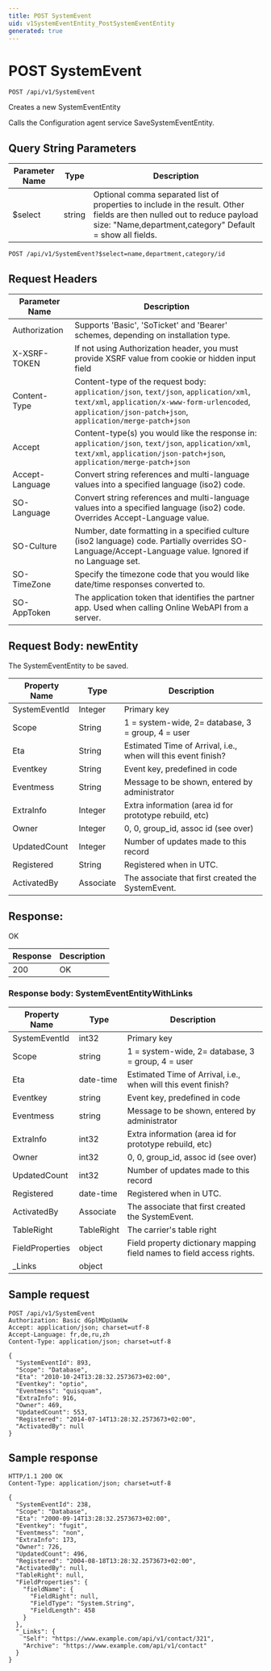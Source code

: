 ```yaml
---
title: POST SystemEvent
uid: v1SystemEventEntity_PostSystemEventEntity
generated: true
---
```


# POST SystemEvent

```http
POST /api/v1/SystemEvent
```

Creates a new SystemEventEntity


Calls the Configuration agent service SaveSystemEventEntity.






## Query String Parameters

| Parameter Name | Type |  Description |
|----------------|------|--------------|
| $select | string |  Optional comma separated list of properties to include in the result. Other fields are then nulled out to reduce payload size: "Name,department,category" Default = show all fields. |

```http
POST /api/v1/SystemEvent?$select=name,department,category/id
```


## Request Headers

| Parameter Name | Description |
|----------------|-------------|
| Authorization  | Supports 'Basic', 'SoTicket' and 'Bearer' schemes, depending on installation type. |
| X-XSRF-TOKEN   | If not using Authorization header, you must provide XSRF value from cookie or hidden input field |
| Content-Type | Content-type of the request body: `application/json`, `text/json`, `application/xml`, `text/xml`, `application/x-www-form-urlencoded`, `application/json-patch+json`, `application/merge-patch+json` |
| Accept         | Content-type(s) you would like the response in: `application/json`, `text/json`, `application/xml`, `text/xml`, `application/json-patch+json`, `application/merge-patch+json` |
| Accept-Language | Convert string references and multi-language values into a specified language (iso2) code. |
| SO-Language | Convert string references and multi-language values into a specified language (iso2) code. Overrides Accept-Language value. |
| SO-Culture | Number, date formatting in a specified culture (iso2 language) code. Partially overrides SO-Language/Accept-Language value. Ignored if no Language set. |
| SO-TimeZone | Specify the timezone code that you would like date/time responses converted to. |
| SO-AppToken | The application token that identifies the partner app. Used when calling Online WebAPI from a server. |

## Request Body: newEntity 

The SystemEventEntity to be saved. 

| Property Name | Type |  Description |
|----------------|------|--------------|
| SystemEventId | Integer | Primary key |
| Scope | String | 1 = system-wide, 2= database, 3 = group, 4 = user |
| Eta | String | Estimated Time of Arrival, i.e., when will this event finish? |
| Eventkey | String | Event key, predefined in code |
| Eventmess | String | Message to be shown, entered by administrator |
| ExtraInfo | Integer | Extra information (area id for prototype rebuild, etc) |
| Owner | Integer | 0, 0, group_id, assoc id (see over) |
| UpdatedCount | Integer | Number of updates made to this record |
| Registered | String | Registered when  in UTC. |
| ActivatedBy | Associate | The associate that first created the SystemEvent. |

## Response:

OK

| Response | Description |
|----------------|-------------|
| 200 | OK |

### Response body: SystemEventEntityWithLinks

| Property Name | Type |  Description |
|----------------|------|--------------|
| SystemEventId | int32 | Primary key |
| Scope | string | 1 = system-wide, 2= database, 3 = group, 4 = user |
| Eta | date-time | Estimated Time of Arrival, i.e., when will this event finish? |
| Eventkey | string | Event key, predefined in code |
| Eventmess | string | Message to be shown, entered by administrator |
| ExtraInfo | int32 | Extra information (area id for prototype rebuild, etc) |
| Owner | int32 | 0, 0, group_id, assoc id (see over) |
| UpdatedCount | int32 | Number of updates made to this record |
| Registered | date-time | Registered when  in UTC. |
| ActivatedBy | Associate | The associate that first created the SystemEvent. |
| TableRight | TableRight | The carrier's table right |
| FieldProperties | object | Field property dictionary mapping field names to field access rights. |
| _Links | object |  |

## Sample request

```http!
POST /api/v1/SystemEvent
Authorization: Basic dGplMDpUamUw
Accept: application/json; charset=utf-8
Accept-Language: fr,de,ru,zh
Content-Type: application/json; charset=utf-8

{
  "SystemEventId": 893,
  "Scope": "Database",
  "Eta": "2010-10-24T13:28:32.2573673+02:00",
  "Eventkey": "optio",
  "Eventmess": "quisquam",
  "ExtraInfo": 916,
  "Owner": 469,
  "UpdatedCount": 553,
  "Registered": "2014-07-14T13:28:32.2573673+02:00",
  "ActivatedBy": null
}
```

## Sample response

```http_
HTTP/1.1 200 OK
Content-Type: application/json; charset=utf-8

{
  "SystemEventId": 238,
  "Scope": "Database",
  "Eta": "2000-09-14T13:28:32.2573673+02:00",
  "Eventkey": "fugit",
  "Eventmess": "non",
  "ExtraInfo": 173,
  "Owner": 726,
  "UpdatedCount": 496,
  "Registered": "2004-08-18T13:28:32.2573673+02:00",
  "ActivatedBy": null,
  "TableRight": null,
  "FieldProperties": {
    "fieldName": {
      "FieldRight": null,
      "FieldType": "System.String",
      "FieldLength": 458
    }
  },
  "_Links": {
    "Self": "https://www.example.com/api/v1/contact/321",
    "Archive": "https://www.example.com/api/v1/contact"
  }
}
```